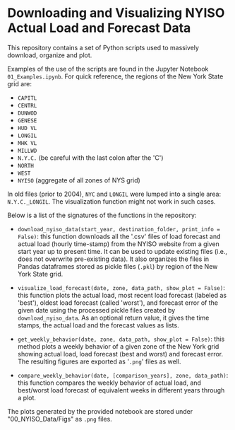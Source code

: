 Downloading and Visualizing NYISO Actual Load and Forecast Data
===============================================================

This repository contains a set of Python scripts used to massively download, organize and plot. 

Examples of the use of the scripts are found in the Jupyter Notebook `01_Examples.ipynb`. For quick reference, the regions of the New York State grid are:

- `CAPITL`
- `CENTRL`
- `DUNWOD`
- `GENESE`
- `HUD VL`
- `LONGIL`
- `MHK VL`
- `MILLWD`
- `N.Y.C.` (be careful with the last colon after the 'C')
- `NORTH`
- `WEST`
- `NYISO` (aggregate of all zones of NYS grid)

In old files (prior to 2004), `NYC` and `LONGIL` were lumped into a single area: `N.Y.C._LONGIL`. The visualization function might not work in such cases.

Below is a list of the signatures of the functions in the repository:

- `download_nyiso_data(start_year, destination_folder, print_info = False)`: this function downloads all the '.csv' files of load forecast and actual load (hourly time-stamp) from the NYISO website from a given start year up to present time. It can be used to update existing files (i.e., does not overwrite pre-existing data). It also organizes the files in Pandas dataframes stored as pickle files (`.pkl`) by region of the New York State grid.

- `visualize_load_forecast(date, zone, data_path, show_plot = False)`: this function plots the actual load, most recent load forecast (labeled as 'best'), oldest load forecast (called 'worst'), and forecast error of the given date using the processed pickle files created by `download_nyiso_data`. As an optional return value, it gives the time stamps, the actual load and the forecast values as lists.

- `get_weekly_behavior(date, zone, data_path, show_plot = False)`: this method plots a weekly behavior of a given zone of the New York grid showing actual load, load forecast (best and worst) and forecast error. The resulting figures are exported as '`.png`' files as well.

- `compare_weekly_behavior(date, [comparison_years], zone, data_path)`: this function compares the weekly behavior of actual load, and best/worst load forecast of equivalent weeks in different years through a plot. 

The plots generated by the provided notebook are stored under "00_NYISO_Data/Figs" as `.png` files.
